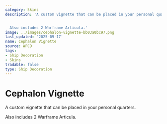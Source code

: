 ```yaml
---
category: Skins
description: 'A custom vignette that can be placed in your personal quarters.


  Also includes 2 Warframe Articula.'
image: ../images/cephalon-vignette-bb03a0bc97.png
last_updated: '2025-09-17'
name: Cephalon Vignette
source: WFCD
tags:
- Ship Decoration
- Skins
tradable: false
type: Ship Decoration
---
```


# Cephalon Vignette

A custom vignette that can be placed in your personal quarters.

Also includes 2 Warframe Articula.

